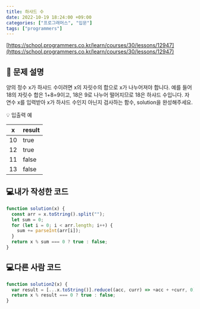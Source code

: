 ```yaml
---
title: 하샤드 수
date: 2022-10-19 18:24:00 +09:00
categories: ["프로그래머스", "입문"]
tags: ["programmers"]
---
```


[https://school.programmers.co.kr/learn/courses/30/lessons/12947](https://school.programmers.co.kr/learn/courses/30/lessons/12947)

## 📔 문제 설명

양의 정수 x가 하샤드 수이려면 x의 자릿수의 합으로 x가 나누어져야 합니다. 예를 들어 18의 자릿수 합은 1+8=9이고, 18은 9로 나누어 떨어지므로 18은 하샤드 수입니다. 자연수 x를 입력받아 x가 하샤드 수인지 아닌지 검사하는 함수, solution을 완성해주세요.

💡 입출력 예

| x   | result |
| --- | ------ |
| 10  | true   |
| 12  | true   |
| 11  | false  |
| 13  | false  |

## 💻내가 작성한 코드

```js
function solution(x) {
  const arr = x.toString().split("");
  let sum = 0;
  for (let i = 0; i < arr.length; i++) {
    sum += parseInt(arr[i]);
  }
  return x % sum === 0 ? true : false;
}
```

## 💻다른 사람 코드

```js
function solution2(x) {
  var result = [...x.toString()].reduce((acc, curr) => +acc + +curr, 0);
  return x % result === 0 ? true : false;
}
```
